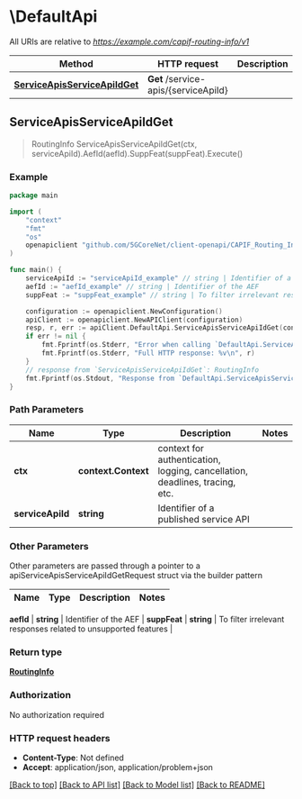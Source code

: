 # \DefaultApi

All URIs are relative to *https://example.com/capif-routing-info/v1*

Method | HTTP request | Description
------------- | ------------- | -------------
[**ServiceApisServiceApiIdGet**](DefaultApi.md#ServiceApisServiceApiIdGet) | **Get** /service-apis/{serviceApiId} | 



## ServiceApisServiceApiIdGet

> RoutingInfo ServiceApisServiceApiIdGet(ctx, serviceApiId).AefId(aefId).SuppFeat(suppFeat).Execute()





### Example

```go
package main

import (
    "context"
    "fmt"
    "os"
    openapiclient "github.com/5GCoreNet/client-openapi/CAPIF_Routing_Info_API"
)

func main() {
    serviceApiId := "serviceApiId_example" // string | Identifier of a published service API
    aefId := "aefId_example" // string | Identifier of the AEF
    suppFeat := "suppFeat_example" // string | To filter irrelevant responses related to unsupported features (optional)

    configuration := openapiclient.NewConfiguration()
    apiClient := openapiclient.NewAPIClient(configuration)
    resp, r, err := apiClient.DefaultApi.ServiceApisServiceApiIdGet(context.Background(), serviceApiId).AefId(aefId).SuppFeat(suppFeat).Execute()
    if err != nil {
        fmt.Fprintf(os.Stderr, "Error when calling `DefaultApi.ServiceApisServiceApiIdGet``: %v\n", err)
        fmt.Fprintf(os.Stderr, "Full HTTP response: %v\n", r)
    }
    // response from `ServiceApisServiceApiIdGet`: RoutingInfo
    fmt.Fprintf(os.Stdout, "Response from `DefaultApi.ServiceApisServiceApiIdGet`: %v\n", resp)
}
```

### Path Parameters


Name | Type | Description  | Notes
------------- | ------------- | ------------- | -------------
**ctx** | **context.Context** | context for authentication, logging, cancellation, deadlines, tracing, etc.
**serviceApiId** | **string** | Identifier of a published service API | 

### Other Parameters

Other parameters are passed through a pointer to a apiServiceApisServiceApiIdGetRequest struct via the builder pattern


Name | Type | Description  | Notes
------------- | ------------- | ------------- | -------------

 **aefId** | **string** | Identifier of the AEF | 
 **suppFeat** | **string** | To filter irrelevant responses related to unsupported features | 

### Return type

[**RoutingInfo**](RoutingInfo.md)

### Authorization

No authorization required

### HTTP request headers

- **Content-Type**: Not defined
- **Accept**: application/json, application/problem+json

[[Back to top]](#) [[Back to API list]](../README.md#documentation-for-api-endpoints)
[[Back to Model list]](../README.md#documentation-for-models)
[[Back to README]](../README.md)

